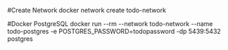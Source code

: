 #Create Network 
    docker network create todo-network

#Docker PostgreSQL
    docker run --rm --network todo-network --name todo-postgres -e POSTGRES_PASSWORD=todopassword -dp 5439:5432 postgres